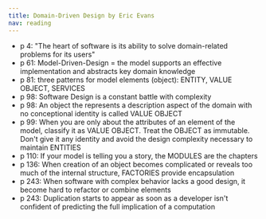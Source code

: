 ```yaml
---
title: Domain-Driven Design by Eric Evans
nav: reading
---
```


- p 4: "The heart of software is its ability to solve domain-related problems for its users"
- p 61: Model-Driven-Design = the model supports an effective implementation and abstracts key domain knowledge
- p 81: three patterns for model elements (object): ENTITY, VALUE OBJECT, SERVICES
- p 98: Software Design is a constant battle with complexity
- p 98: An object the represents a description aspect of the domain with no conceptional identity is called VALUE OBJECT
- p 99: When you are only about the attributes of an element of the model, classify it as VALUE OBJECT. Treat the OBJECT as immutable. Don't give it any identity and avoid the design complexity necessary to maintain ENTITIES
- p 110: If your model is telling you a story, the MODULES are the chapters
- p 136: When creation of an object becomes complicated or reveals too much of the internal structure, FACTORIES provide encapsulation
- p 243: When software with complex behavior lacks a good design, it become hard to refactor or combine elements
- p 243: Duplication starts to appear as soon as a developer isn't confident of predicting the full implication of a computation

